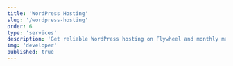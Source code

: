 ```yaml
---
title: 'WordPress Hosting'
slug: '/wordpress-hosting'
order: 6
type: 'services'
description: 'Get reliable WordPress hosting on Flywheel and monthly maintenance and support for your website.'
img: 'developer'
published: true
---
```

